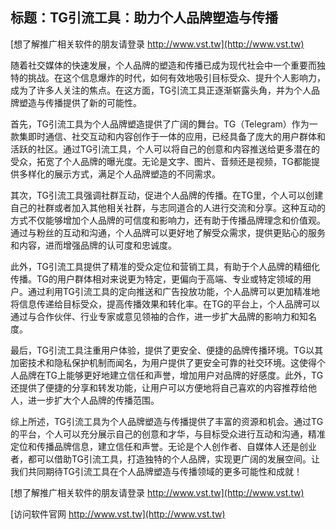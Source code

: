 ## **标题：TG引流工具：助力个人品牌塑造与传播**

[想了解推广相关软件的朋友请登录 http://www.vst.tw](http://www.vst.tw)

随着社交媒体的快速发展，个人品牌的塑造和传播已成为现代社会中一个重要而独特的挑战。在这个信息爆炸的时代，如何有效地吸引目标受众、提升个人影响力，成为了许多人关注的焦点。在这方面，TG引流工具正逐渐崭露头角，并为个人品牌塑造与传播提供了新的可能性。

首先，TG引流工具为个人品牌塑造提供了广阔的舞台。TG（Telegram）作为一款集即时通信、社交互动和内容创作于一体的应用，已经具备了庞大的用户群体和活跃的社区。通过TG引流工具，个人可以将自己的创意和内容推送给更多潜在的受众，拓宽了个人品牌的曝光度。无论是文字、图片、音频还是视频，TG都能提供多样化的展示方式，满足个人品牌塑造的不同需求。

其次，TG引流工具强调社群互动，促进个人品牌的传播。在TG里，个人可以创建自己的社群或者加入其他相关社群，与志同道合的人进行交流和分享。这种互动的方式不仅能够增加个人品牌的可信度和影响力，还有助于传播品牌理念和价值观。通过与粉丝的互动和沟通，个人品牌可以更好地了解受众需求，提供更贴心的服务和内容，进而增强品牌的认可度和忠诚度。

此外，TG引流工具提供了精准的受众定位和营销工具，有助于个人品牌的精细化传播。TG的用户群体相对来说更为特定，更偏向于高端、专业或特定领域的用户。通过利用TG引流工具的定向推送和广告投放功能，个人品牌可以更加精准地将信息传递给目标受众，提高传播效果和转化率。在TG的平台上，个人品牌可以通过与合作伙伴、行业专家或意见领袖的合作，进一步扩大品牌的影响力和知名度。

最后，TG引流工具注重用户体验，提供了更安全、便捷的品牌传播环境。TG以其加密技术和隐私保护机制而闻名，为用户提供了更安全可靠的社交环境。这使得个人品牌在TG上能够更好地建立信任和声誉，增加用户对品牌的好感度。此外，TG还提供了便捷的分享和转发功能，让用户可以方便地将自己喜欢的内容推荐给他人，进一步扩大个人品牌的传播范围。

综上所述，TG引流工具为个人品牌塑造与传播提供了丰富的资源和机会。通过TG的平台，个人可以充分展示自己的创意和才华，与目标受众进行互动和沟通，精准定位和传播品牌信息，建立信任和声誉。无论是个人创作者、自媒体人还是创业者，都可以借助TG引流工具，打造独特的个人品牌，实现更广阔的发展空间。让我们共同期待TG引流工具在个人品牌塑造与传播领域的更多可能性和成就！

[想了解推广相关软件的朋友请登录 http://www.vst.tw](http://www.vst.tw)


[访问软件官网 http://www.vst.tw](http://www.vst.tw)

